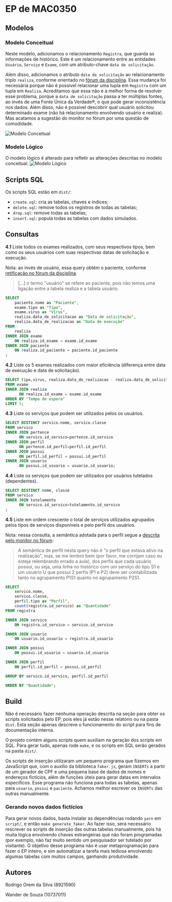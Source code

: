 # EP de MAC0350

## Modelos
### Modelo Conceitual
Neste modelo, adicionamos o relacionamento `Registra`, que guarda as
informações de histórico. Este é um relacionamento entre as entidades
`Usuário`, `Serviço` e `Exame`, com um atributo-chave `data de
solicitação`.

Além disso, adicionamos o atributo `data de solicitação` ao
relacionamento triplo `realiza`, conforme orientado no [fórum da
disciplina](https://edisciplinas.usp.br/mod/forum/discuss.php?d=539746).
Essa mudança foi necessária porque não é possível relacionar uma tupla
em `Registra` com um tupla em `Realiza`. Acreditamos que essa não é a
melhor forma de resolver esse problema, porque a `data de solicitação`
passa a ter múltiplas fontes, ao invés de uma Fonte Única da Verdade®, o
que pode gerar inconsistência nos dados. Além disso, não é possível
descobrir qual usuário solicitou determinado exame (não há
relacionamento envolvendo usuário e realiza). Mas acatamos a sugestão do
monitor no fórum por uma questão de comodidade.

![Modelo Conceitual](model/modelo-conceitual.svg)

### Modelo Lógico
O modelo lógico é alterado para refletir as alterações descritas no
modelo conceitual.
![Modelo Lógico](model/modelo-logico.svg)

## Scripts SQL

Os scripts SQL estão em `dist/`:

- `create.sql`: cria as tabelas, chaves e índices;
- `delete.sql`: remove todos os registros de todas as tabelas;
- `drop.sql`: remove todas as tabelas;
- `insert.sql`: popula todas as tabelas com dados simulados.

## Consultas

**4.1** Liste todos os exames realizados, com seus respectivos tipos,
bem como os seus usuários com suas respectivas datas de solicitação e
execução.

Nota: ao invés de usuário, essa query obtém o paciente, conforme
[retificação no fórum da
disciplina](https://edisciplinas.usp.br/mod/forum/discuss.php?d=539785).

> [...] o termo "usuário" se refere ao paciente, pois não temos uma
> ligação entre a tabela realiza e a tabela usuário.

```SQL
SELECT
	paciente.nome as "Paciente",
	exame.tipo as "Tipo",
	exame.virus as "Vírus",
	realiza.data_de_solicitacao as "Data de solicitação",
	realiza.data_de_realizacao as "Data de execução"
FROM
	realiza
INNER JOIN exame
	ON realiza.id_exame = exame.id_exame
INNER JOIN paciente
	ON realiza.id_paciente = paciente.id_paciente
;
```

**4.2** Liste os 5 exames realizados com maior eficiência (diferença
entre data de execução e data de solicitação).

```SQL
SELECT tipo,virus, realiza.data_de_realizacao - realiza.data_de_solicitacao as "Tempo de espera"
FROM exame
INNER JOIN realiza
      ON realiza.id_exame = exame.id_exame
ORDER BY "Tempo de espera"
LIMIT 5;
```

**4.3** Liste os serviços que podem ser utilizados pelos os usuários.

```SQL
SELECT DISTINCT servico.nome, servico.classe
FROM servico
INNER JOIN pertence
      ON servico.id_servico=pertence.id_servico
INNER JOIN perfil
      ON pertence.id_perfil=perfil.id_perfil
INNER JOIN possui
      ON perfil.id_perfil = possui.id_perfil
INNER JOIN usuario
      ON possui.id_usuario = usuario.id_usuario;
```

**4.4** Liste os serviços que podem ser utilizados por usuários
tutelados (dependentes).

```SQL
SELECT DISTINCT nome, classe
FROM servico
INNER JOIN tutelamento
      ON servico.id_servico=tutelamento.id_servico
;
```

**4.5** Liste em ordem crescente o total de serviços utilizados
agrupados pelos tipos de serviços disponíveis e pelo perfil dos
usuários.

Nota: nessa consulta, a semântica adotada para o perfil segue a
[descrita pelo monitor no
fórum](https://edisciplinas.usp.br/mod/forum/discuss.php?d=539808):

> A semântica de perfil nesta query não é "o perfil que estava ativo na
> realização", mas, se me lembro bem (por favor, me corrijam caso eu
> esteja relembrando errado a aula), dos perfis que cada usuário possui,
> ou seja, uma linha no histórico com um serviço do tipo S1 e um usuário
> U que possui 2 perfis (P1 e P2) deve ser contabilizada tanto no
> agrupamento P1S1 quanto no agrupamento P2S1.

```SQL
SELECT
    servico.nome,
    servico.classe,
    perfil.tipo as "Perfil",
    count(registra.id_servico) as "Quantidade"
FROM registra

INNER JOIN servico
    ON registra.id_servico = servico.id_servico

INNER JOIN usuario
    ON usuario.id_usuario = registra.id_usuario

INNER JOIN possui
    ON possui.id_usuario = usuario.id_usuario

INNER JOIN perfil
    ON perfil.id_perfil = possui.id_perfil

GROUP BY servico.id_servico, perfil.id_perfil

ORDER BY "Quantidade";
```

## Build

Não é necessário fazer nenhuma operação descrita na seção para obter os
scripts solicitados pelo EP, pois eles já estão nesse relatório ou na
pasta `dist`. Esta seção apenas descreve o funcionamento do script para
fins de documentação interna.

O projeto contém alguns scripts quem auxiliam na geração dos scripts em
SQL. Para gerar tudo, apenas rode `make`, e os scripts em SQL serão
gerados na pasta `dist/`.

Os scripts de inserção utilizaram um pequeno programa que fizemos em
JavaScript que, com o auxílio da biblioteca `faker.js`, geram `INSERTs`
a partir de um gerador de CPF e uma pequena base de dados de nomes e
endereços fictícios, além de funções úteis para gerar datas em
intervalos específicos. Esse programa não funciona para todas as
tabelas, apenas para `usuario`, `possui` e `paciente`. Achamos melhor
escrever os `INSERTs` das outras manualmente.

### Gerando novos dados fictícios

Para gerar novos dados, basta instalar as dependências rodando `yarn` em
`script/`, e então `make generate_faker`.  Ao fazer isso, será
necessário rescrever os scripts de inserção das outras tabelas
manualmente, pois há muita lógica envolvendo chaves estrangeiras que não
foram programadas (por exemplo, não faz muito sentido um pesquisador ser
tutelado por visitante). O objetivo desse programa não é usar
metaprogramação para fazer o EP inteiro, e sim automatizar a tarefa mais
tediosa envolvendo algumas tabelas com muitos campos, ganhando
produtividade.

## Autores

Rodrigo Orem da Silva (8921590)

Wander de Souza (10737011)
